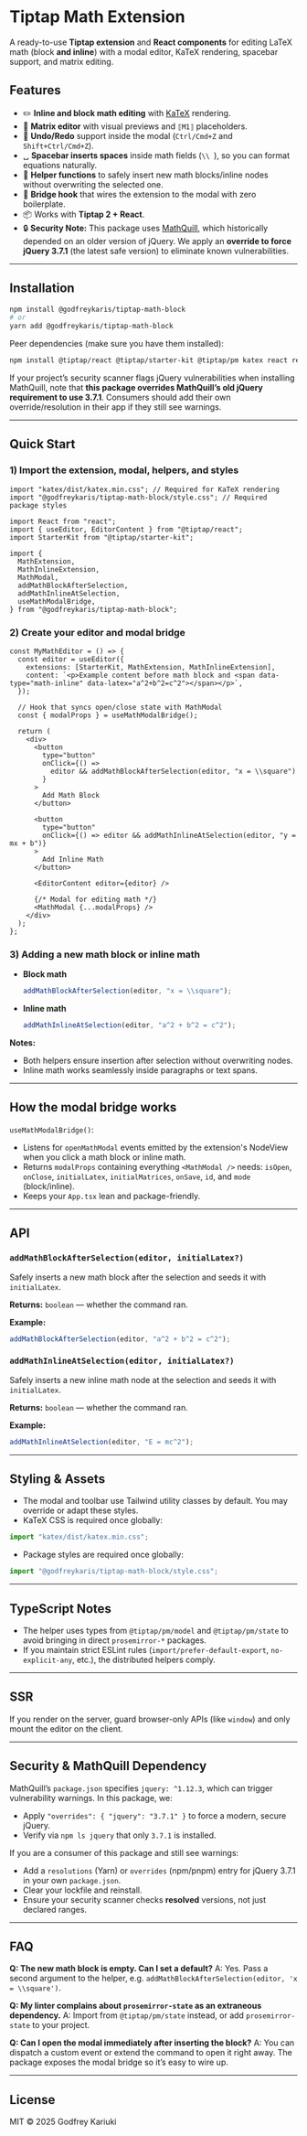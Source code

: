 # Tiptap Math Extension

A ready-to-use **Tiptap extension** and **React components** for editing LaTeX math (block **and inline**) with a modal editor, KaTeX rendering, spacebar support, and matrix editing.

## Features

- ✏️ **Inline and block math editing** with [KaTeX](https://katex.org/) rendering.
- 🧮 **Matrix editor** with visual previews and `⟦M1⟧` placeholders.
- 🔄 **Undo/Redo** support inside the modal (`Ctrl/Cmd+Z` and `Shift+Ctrl/Cmd+Z`).
- ␣ **Spacebar inserts spaces** inside math fields (`\\ `), so you can format equations naturally.
- 🧹 **Helper functions** to safely insert new math blocks/inline nodes without overwriting the selected one.
- 🔌 **Bridge hook** that wires the extension to the modal with zero boilerplate.
- 📦 Works with **Tiptap 2 + React**.
- 🔒 **Security Note:** This package uses [MathQuill](http://mathquill.com/), which historically depended on an older version of jQuery. We apply an **override to force jQuery 3.7.1** (the latest safe version) to eliminate known vulnerabilities.

---

## Installation

```bash
npm install @godfreykaris/tiptap-math-block
# or
yarn add @godfreykaris/tiptap-math-block
```

Peer dependencies (make sure you have them installed):

```bash
npm install @tiptap/react @tiptap/starter-kit @tiptap/pm katex react react-dom
```

If your project’s security scanner flags jQuery vulnerabilities when installing MathQuill, note that **this package overrides MathQuill’s old jQuery requirement to use 3.7.1**. Consumers should add their own override/resolution in their app if they still see warnings.

---

## Quick Start

### 1) Import the extension, modal, helpers, and styles

```tsx
import "katex/dist/katex.min.css"; // Required for KaTeX rendering
import "@godfreykaris/tiptap-math-block/style.css"; // Required package styles

import React from "react";
import { useEditor, EditorContent } from "@tiptap/react";
import StarterKit from "@tiptap/starter-kit";

import {
  MathExtension,
  MathInlineExtension,
  MathModal,
  addMathBlockAfterSelection,
  addMathInlineAtSelection,
  useMathModalBridge,
} from "@godfreykaris/tiptap-math-block";
```

### 2) Create your editor and modal bridge

```tsx
const MyMathEditor = () => {
  const editor = useEditor({
    extensions: [StarterKit, MathExtension, MathInlineExtension],
    content: `<p>Example content before math block and <span data-type="math-inline" data-latex="a^2+b^2=c^2"></span></p>`,
  });

  // Hook that syncs open/close state with MathModal
  const { modalProps } = useMathModalBridge();

  return (
    <div>
      <button
        type="button"
        onClick={() =>
          editor && addMathBlockAfterSelection(editor, "x = \\square")
        }
      >
        Add Math Block
      </button>

      <button
        type="button"
        onClick={() => editor && addMathInlineAtSelection(editor, "y = mx + b")}
      >
        Add Inline Math
      </button>

      <EditorContent editor={editor} />

      {/* Modal for editing math */}
      <MathModal {...modalProps} />
    </div>
  );
};
```

### 3) Adding a new math block or inline math

- **Block math**

  ```ts
  addMathBlockAfterSelection(editor, "x = \\square");
  ```

- **Inline math**

  ```ts
  addMathInlineAtSelection(editor, "a^2 + b^2 = c^2");
  ```

**Notes:**

- Both helpers ensure insertion after selection without overwriting nodes.
- Inline math works seamlessly inside paragraphs or text spans.

---

## How the modal bridge works

`useMathModalBridge()`:

- Listens for `openMathModal` events emitted by the extension's NodeView when you click a math block or inline math.
- Returns `modalProps` containing everything `<MathModal />` needs: `isOpen`, `onClose`, `initialLatex`, `initialMatrices`, `onSave`, `id`, and `mode` (block/inline).
- Keeps your `App.tsx` lean and package-friendly.

---

## API

### `addMathBlockAfterSelection(editor, initialLatex?)`

Safely inserts a new math block after the selection and seeds it with `initialLatex`.

**Returns:** `boolean` — whether the command ran.

**Example:**

```ts
addMathBlockAfterSelection(editor, "a^2 + b^2 = c^2");
```

### `addMathInlineAtSelection(editor, initialLatex?)`

Safely inserts a new inline math node at the selection and seeds it with `initialLatex`.

**Returns:** `boolean` — whether the command ran.

**Example:**

```ts
addMathInlineAtSelection(editor, "E = mc^2");
```

---

## Styling & Assets

- The modal and toolbar use Tailwind utility classes by default. You may override or adapt these styles.
- KaTeX CSS is required once globally:

```ts
import "katex/dist/katex.min.css";
```

- Package styles are required once globally:

```ts
import "@godfreykaris/tiptap-math-block/style.css";
```

---

## TypeScript Notes

- The helper uses types from `@tiptap/pm/model` and `@tiptap/pm/state` to avoid bringing in direct `prosemirror-*` packages.
- If you maintain strict ESLint rules (`import/prefer-default-export`, `no-explicit-any`, etc.), the distributed helpers comply.

---

## SSR

If you render on the server, guard browser-only APIs (like `window`) and only mount the editor on the client.

---

## Security & MathQuill Dependency

MathQuill’s `package.json` specifies `jquery: ^1.12.3`, which can trigger vulnerability warnings. In this package, we:

- Apply `"overrides": { "jquery": "3.7.1" }` to force a modern, secure jQuery.
- Verify via `npm ls jquery` that only `3.7.1` is installed.

If you are a consumer of this package and still see warnings:

- Add a `resolutions` (Yarn) or `overrides` (npm/pnpm) entry for jQuery 3.7.1 in your own `package.json`.
- Clear your lockfile and reinstall.
- Ensure your security scanner checks **resolved** versions, not just declared ranges.

---

## FAQ

**Q: The new math block is empty. Can I set a default?**
A: Yes. Pass a second argument to the helper, e.g. `addMathBlockAfterSelection(editor, 'x = \\square')`.

**Q: My linter complains about `prosemirror-state` as an extraneous dependency.**
A: Import from `@tiptap/pm/state` instead, or add `prosemirror-state` to your project.

**Q: Can I open the modal immediately after inserting the block?**
A: You can dispatch a custom event or extend the command to open it right away. The package exposes the modal bridge so it’s easy to wire up.

---

## License

MIT © 2025 Godfrey Kariuki

